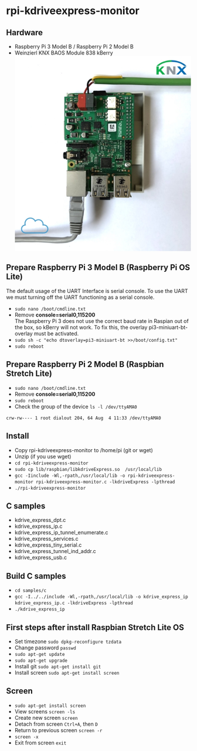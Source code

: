 # rpi-kdriveexpress-monitor
## Hardware
- Raspberry Pi 3 Model B / Raspberry Pi 2 Model B
- Weinzierl KNX BAOS Module 838 kBerry  
![hardware](https://github.com/marssys/rpi-kdriveexpress-monitor/raw/master/images/hardware.jpg)
## Prepare Raspberry Pi 3 Model B (Raspberry Pi OS Lite)
The default usage of the UART Interface is serial console. To use the UART we must turning off the UART functioning as a serial console.
- `sudo nano /boot/cmdline.txt`
- Remove **console=serial0,115200**  
The Raspberry Pi 3 does not use the correct baud rate in Raspian out of the box, so kBerry will not work. To fix this, the overlay pi3-miniuart-bt-overlay must be activated.
- `sudo sh -c "echo dtoverlay=pi3-miniuart-bt >>/boot/config.txt"`
- `sudo reboot`
## Prepare Raspberry Pi 2 Model B (Raspbian Stretch Lite)
- `sudo nano /boot/cmdline.txt`
- Remove **console=serial0,115200**
- `sudo reboot`
- Check the group of the device `ls -l /dev/ttyAMA0`
```
crw-rw---- 1 root dialout 204, 64 Aug  4 11:33 /dev/ttyAMA0
```
## Install
- Copy rpi-kdriveexpress-monitor to /home/pi (git or wget)
- Unzip (if you use wget)
- `cd rpi-kdriveexpress-monitor`
- `sudo cp lib/raspbian/libkdriveExpress.so  /usr/local/lib`
- `gcc -Iinclude -Wl,-rpath,/usr/local/lib -o rpi-kdriveexpress-monitor rpi-kdriveexpress-monitor.c -lkdriveExpress -lpthread`
- `./rpi-kdriveexpress-monitor`
## C samples
- kdrive_express_dpt.c
- kdrive_express_ip.c
- kdrive_express_ip_tunnel_enumerate.c
- kdrive_express_services.c
- kdrive_express_tiny_serial.c
- kdrive_express_tunnel_ind_addr.c
- kdrive_express_usb.c
## Build C samples
- `cd samples/c`
- `gcc -I../../include -Wl,-rpath,/usr/local/lib -o kdrive_express_ip kdrive_express_ip.c -lkdriveExpress -lpthread`
- `./kdrive_express_ip`
## First steps after install Raspbian Stretch Lite OS
- Set timezone `sudo dpkg-reconfigure tzdata`
- Change password `passwd`
- `sudo apt-get update`
- `sudo apt-get upgrade`
- Install git `sudo apt-get install git`
- Install screen `sudo apt-get install screen`
## Screen
- `sudo apt-get install screen`
- View screens `screen -ls`
- Create new screen `screen`
- Detach from screen `Ctrl+A`, then `D`
- Return to previous screen `screen -r`
- `screen -x`
- Exit from screen `exit`

